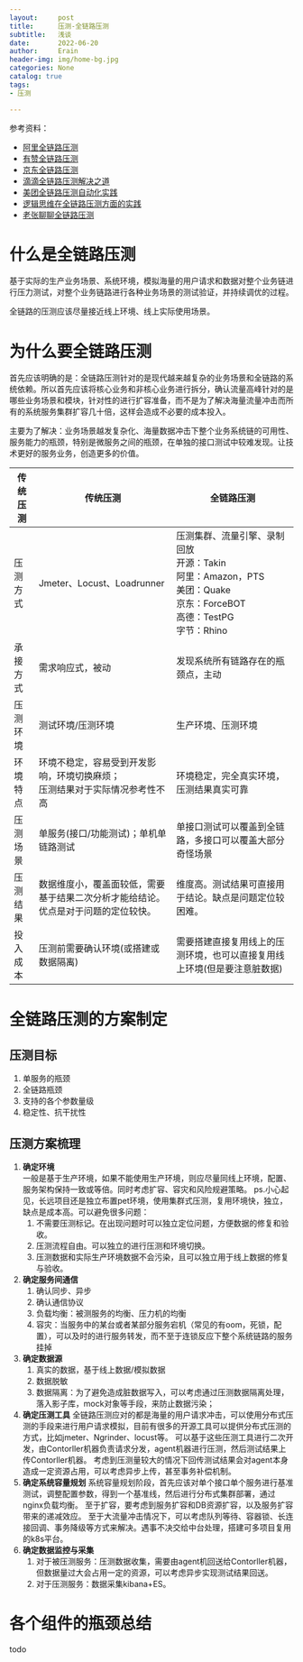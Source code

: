 ```yaml
---
layout:     post
title:      压测-全链路压测
subtitle:   浅谈
date:       2022-06-20
author:     Erain
header-img: img/home-bg.jpg
categories: None
catalog: true
tags:
- 压测

---
```


参考资料：

- [阿里全链路压测](https://my.oschina.net/cctester/blog/994727)
- [有赞全链路压测](https://mp.weixin.qq.com/s/0a-Sd_fCkE2mDFzNpKxf7A)
- [京东全链路压测](https://www.sdk.cn/details/lE5wmb52qGDW8DgojN)
- [滴滴全链路压测解决之道](https://blog.csdn.net/g6u8w7p06dco99fq3/article/details/79119269)
- [美团全链路压测自动化实践](https://www.sdk.cn/details/vRw1ZkdWe4WL8amByJ)
- [逻辑思维在全链路压测方面的实践](https://www.toutiao.com/i6660639134580736526)
- [老张聊聊全链路压测](https://www.cnblogs.com/imyalost/p/8439910.html)

# 什么是全链路压测

基于实际的生产业务场景、系统环境，模拟海量的用户请求和数据对整个业务链进行压力测试，对整个业务链路进行各种业务场景的测试验证，并持续调优的过程。

全链路的压测应该尽量接近线上环境、线上实际使用场景。

# 为什么要全链路压测

首先应该明确的是：全链路压测针对的是现代越来越复杂的业务场景和全链路的系统依赖。所以首先应该将核心业务和非核心业务进行拆分，确认流量高峰针对的是哪些业务场景和模块，针对性的进行扩容准备，而不是为了解决海量流量冲击而所有的系统服务集群扩容几十倍，这样会造成不必要的成本投入。

主要为了解决：业务场景越发复杂化、海量数据冲击下整个业务系统链的可用性、服务能力的瓶颈，特别是微服务之间的瓶颈，在单独的接口测试中较难发现。让技术更好的服务业务，创造更多的价值。

| 传统压测 | 传统压测 | 全链路压测 |
| ---- | ---- | ---- |
| 压测方式 | Jmeter、Locust、Loadrunner | 压测集群、流量引擎、录制回放<br />开源：Takin <br />阿里：Amazon，PTS <br />美团：Quake <br />京东：ForceBOT <br />高德：TestPG <br />字节：Rhino |
| 承接方式 | 需求响应式，被动 | 发现系统所有链路存在的瓶颈点，主动 |
| 压测环境 | 测试环境/压测环境                                            | 生产环境、压测环境 |
| 环境特点 | 环境不稳定，容易受到开发影响，环境切换麻烦；<br />压测结果对于实际情况参考性不高 | 环境稳定，完全真实环境，压测结果真实可靠                     |
| 压测场景 | 单服务(接口/功能测试)；单机单链路测试 | 单接口测试可以覆盖到全链路，多接口可以覆盖大部分奇怪场景 |
| 压测结果 | 数据维度小，覆盖面较低，需要基于结果二次分析才能给结论。优点是对于问题的定位较快。 | 维度高。测试结果可直接用于结论。缺点是问题定位较困难。 |
| 投入成本 | 压测前需要确认环境(或搭建或数据隔离) | 需要搭建直接复用线上的压测环境，也可以直接复用线上环境(但是要注意脏数据) |

# 全链路压测的方案制定

## 压测目标

1. 单服务的瓶颈
1. 全链路瓶颈
1. 支持的各个参数量级
1. 稳定性、抗干扰性

## 压测方案梳理

1. **确定环境**         
   一般是基于生产环境，如果不能使用生产环境，则应尽量同线上环境，配置、服务架构保持一致或等倍。同时考虑扩容、容灾和风险规避策略。
   ps.小心起见，长远项目还是独立布置pet环境，使用集群式压测，复用环境快，独立，缺点是成本高。可以避免很多问题：
    1. 不需要压测标记。在出现问题时可以独立定位问题，方便数据的修复和验收。
    1. 压测流程自由。可以独立的进行压测和环境切换。
    1. 压测数据和实际生产环境数据不会污染，且可以独立用于线上数据的修复与验收。
1. **确定服务间通信**
    1. 确认同步、异步
    2. 确认通信协议
    3. 负载均衡：被测服务的均衡、压力机的均衡
    4. 容灾：当服务中的某台或者某部分服务宕机（常见的有oom，死锁，配置），可以及时的进行服务转发，而不至于连锁反应下整个系统链路的服务挂掉
1. **确定数据源**
    1. 真实的数据，基于线上数据/模拟数据
    1. 数据脱敏
    1. 数据隔离：为了避免造成脏数据写入，可以考虑通过压测数据隔离处理，落入影子库，mock对象等手段，来防止数据污染；
1. **确定压测工具** 
   全链路压测应对的都是海量的用户请求冲击，可以使用分布式压测的手段来进行用户请求模拟，目前有很多的开源工具可以提供分布式压测的方式，比如jmeter、Ngrinder、locust等。
   可以基于这些压测工具进行二次开发，由Contorller机器负责请求分发，agent机器进行压测，然后测试结果上传Contorller机器。
   考虑到压测量较大的情况下回传测试结果会对agent本身造成一定资源占用，可以考虑异步上传，甚至事务补偿机制。
1. **确定系统容量规划** 
   系统容量规划阶段，首先应该对单个接口单个服务进行基准测试，调整配置参数，得到一个基准线，然后进行分布式集群部署，通过nginx负载均衡。 至于扩容，要考虑到服务扩容和DB资源扩容，以及服务扩容带来的递减效应。
   至于大流量冲击情况下，可以考虑队列等待、容器锁、长连接回调、事务降级等方式来解决。遇事不决交给中台处理，搭建可多项目复用的k8s平台。
1. **确定数据监控与采集**
    1. 对于被压测服务：压测数据收集，需要由agent机回送给Contorller机器，但数据量过大会占用一定的资源，可以考虑异步实现测试结果回送。
    2. 对于压测服务：数据采集kibana+ES。

# 各个组件的瓶颈总结

todo